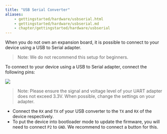 ```yaml
---
title: "USB Serial Converter"
aliases:
    - gettingstarted/hardware/usbserial.html
    - gettingstarted/hardware/usbserial.md
    - chapter/gettingstarted/hardware/usbserial
---
```

When you do not own an expansion board, it is possible to connect to your device using a USB to Serial adapter. 
> Note: We do not recommend this setup for beginners.

To connect to your device using a USB to Serial adapter, connect the following pins:

![](/gitbook/assets/uart_lopy4.png)
>Note: Please ensure the signal and voltage level of your UART adapter does not exceed 3.3V. When possible, change the settings on your adapter.

* Connect the `RX` and `TX` of your USB converter to the `TX` and `RX` of the device respectively.
* To put the device into bootloader mode to update the firmware, you will need to connect `P2` to `GND`. We recommend to connect a button for this. 
